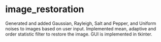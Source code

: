 # image_restoration

Generated and added Gaussian, Rayleigh, Salt and Pepper, and Uniform noises to images based on user input.
Implemented mean, adaptive and order statistic filter to restore the image.
GUI is implemented in tkinter.
